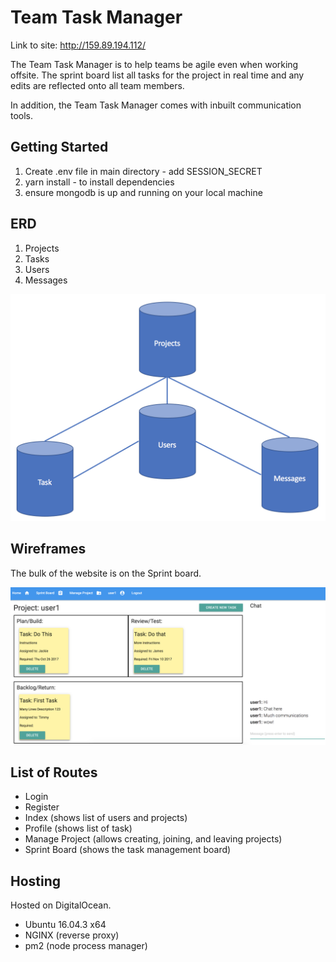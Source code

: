 # Team Task Manager

Link to site:
http://159.89.194.112/

The Team Task Manager is to help teams be agile even when working offsite. The sprint board list all tasks for the project in real time and any edits are reflected onto all team members.

In addition, the Team Task Manager comes with inbuilt communication tools.

## Getting Started

1. Create .env file in main directory - add SESSION_SECRET
2. yarn install - to install dependencies
3. ensure mongodb is up and running on your local machine

## ERD

1. Projects
2. Tasks
3. Users
4. Messages

![ERD](./public/images/erd.png)

## Wireframes

The bulk of the website is on the Sprint board.

![Sprintboard Screenshot](./public/images/sprintBoard.png)

## List of Routes

* Login
* Register
* Index (shows list of users and projects)
* Profile (shows list of task)
* Manage Project (allows creating, joining, and leaving projects)
* Sprint Board (shows the task management board)

## Hosting

Hosted on DigitalOcean.

* Ubuntu 16.04.3 x64
* NGINX (reverse proxy)
* pm2 (node process manager)
